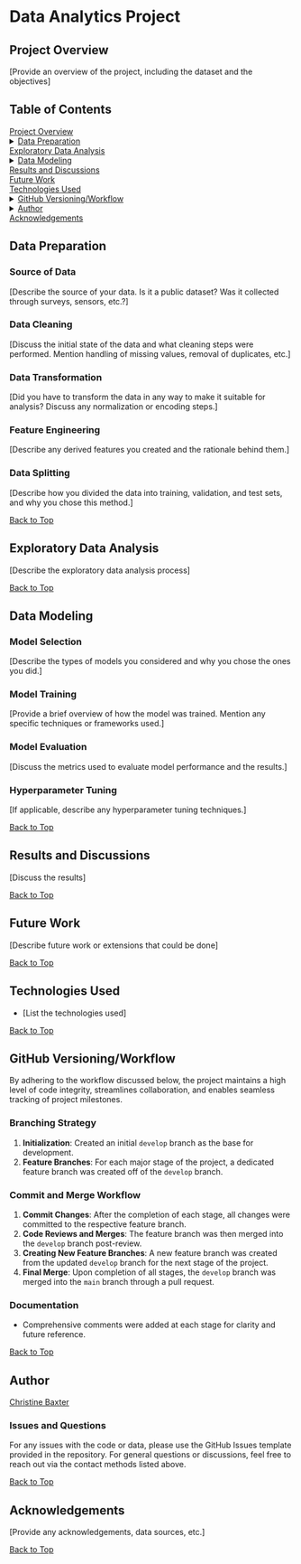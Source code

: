 # Data Analytics Project

## Project Overview

[Provide an overview of the project, including the dataset and the objectives]

## Table of Contents

<summary><a href='#project-overview'>Project Overview</a></summary>
<details><summary><a href='#data-preparation'>Data Preparation</a></summary>
  &nbsp;&nbsp;&nbsp;&nbsp;- <a href='#source-of-data'>Source of Data</a></br>
  &nbsp;&nbsp;&nbsp;&nbsp;- <a href='#data-cleaning'>Data Cleaning</a></br>
  &nbsp;&nbsp;&nbsp;&nbsp;- <a href='#data-transformation'>Data Transformation</a></br>
  &nbsp;&nbsp;&nbsp;&nbsp;- <a href='#feature-engineering'>Feature Engineering</a></br>
  &nbsp;&nbsp;&nbsp;&nbsp;- <a href='#data-splitting'>Data Splitting</a>
</details>
<summary><a href='#exploratory-data-analysis'>Exploratory Data Analysis</a></summary>
<details><summary><a href='#data-modeling'>Data Modeling</a></summary>
  &nbsp;&nbsp;&nbsp;&nbsp;- <a href='#model-selection'>Model Selection</a></br>
  &nbsp;&nbsp;&nbsp;&nbsp;- <a href='#model-training'>Model Training</a></br>
  &nbsp;&nbsp;&nbsp;&nbsp;- <a href='#model-evaluation'>Model Evaluation</a></br>
  &nbsp;&nbsp;&nbsp;&nbsp;- <a href='#hyperparameter-tuning'>Hyperparameter Tuning</a>
</details>
<summary><a href='#results-and-discussions'>Results and Discussions</a></summary>
<summary><a href='#future-work'>Future Work</a></summary>
<summary><a href='#technologies-used'>Technologies Used</a></summary>
<details><summary><a href='#github-versioningworkflow'>GitHub Versioning/Workflow</a></summary>
  &nbsp;&nbsp;&nbsp;&nbsp;- <a href='#branching-strategy'>Branching Strategy</a></br>
  &nbsp;&nbsp;&nbsp;&nbsp;- <a href='#commit-and-merge-workflow'>Commit and Merge Workflow</a></br>
  &nbsp;&nbsp;&nbsp;&nbsp;- <a href='#documentation'>Documentation</a>
</details>
<details><summary><a href='#author'>Author</a></summary>
  &nbsp;&nbsp;&nbsp;&nbsp;- <a href='#issues-and-questions'>Issues and Questions</a>
</details>
<summary><a href='#acknowledgements'>Acknowledgements</a></summary>

## Data Preparation

### Source of Data

[Describe the source of your data. Is it a public dataset? Was it collected through surveys, sensors, etc.?]

### Data Cleaning

[Discuss the initial state of the data and what cleaning steps were performed. Mention handling of missing values, removal of duplicates, etc.]

### Data Transformation

[Did you have to transform the data in any way to make it suitable for analysis? Discuss any normalization or encoding steps.]

### Feature Engineering

[Describe any derived features you created and the rationale behind them.]

### Data Splitting

[Describe how you divided the data into training, validation, and test sets, and why you chose this method.]

[Back to Top](#table-of-contents)

## Exploratory Data Analysis

[Describe the exploratory data analysis process]

[Back to Top](#table-of-contents)

## Data Modeling

### Model Selection

[Describe the types of models you considered and why you chose the ones you did.]

### Model Training

[Provide a brief overview of how the model was trained. Mention any specific techniques or frameworks used.]

### Model Evaluation

[Discuss the metrics used to evaluate model performance and the results.]

### Hyperparameter Tuning

[If applicable, describe any hyperparameter tuning techniques.]

[Back to Top](#table-of-contents)

## Results and Discussions

[Discuss the results]

[Back to Top](#table-of-contents)

## Future Work

[Describe future work or extensions that could be done]

[Back to Top](#table-of-contents)

## Technologies Used

- [List the technologies used]

[Back to Top](#table-of-contents)

## GitHub Versioning/Workflow

By adhering to the workflow discussed below, the project maintains a high level of code integrity, streamlines collaboration, and enables seamless tracking of project milestones.

### Branching Strategy

1. **Initialization**: Created an initial `develop` branch as the base for development.
2. **Feature Branches**: For each major stage of the project, a dedicated feature branch was created off of the `develop` branch.

### Commit and Merge Workflow

1. **Commit Changes**: After the completion of each stage, all changes were committed to the respective feature branch.
2. **Code Reviews and Merges**: The feature branch was then merged into the `develop` branch post-review.
3. **Creating New Feature Branches**: A new feature branch was created from the updated `develop` branch for the next stage of the project.
4. **Final Merge**: Upon completion of all stages, the `develop` branch was merged into the `main` branch through a pull request.

### Documentation

- Comprehensive comments were added at each stage for clarity and future reference.

[Back to Top](#table-of-contents)

## Author

[Christine Baxter](mailto:christine.d.baxter@live.com)

### Issues and Questions

For any issues with the code or data, please use the GitHub Issues template provided in the repository. For general questions or discussions, feel free to reach out via the contact methods listed above.

[Back to Top](#table-of-contents)

## Acknowledgements

[Provide any acknowledgements, data sources, etc.]

[Back to Top](#table-of-contents)

